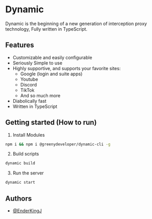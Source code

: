 # Dynamic
Dynamic is the beginning of a new generation of interception proxy technology, Fully written in TypeScript.

## Features
- Customizable and easily configurable
- Seriously Simple to use
- Highly supportive, and supports your favorite sites:
    - Google (login and suite apps)
    - Youtube 
    - Discord
    - TikTok
    - And so much more
- Diabolically fast
- Written in TypeScript
## Getting started (How to run)

1. Install Modules 
```bash
npm i && npm i @greenydeveloper/dynamic-cli -g
```

2. Build scripts 
```bash
dynamic build
```

3. Run the server
```bash
dynamic start
```
## Authors

- [@EnderKingJ](https://www.github.com/EnderKingJ) 
